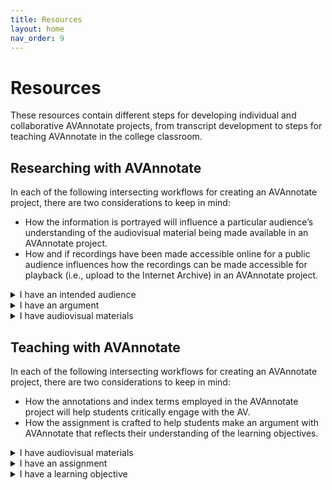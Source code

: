 ```yaml
---
title: Resources
layout: home
nav_order: 9
---
```

# Resources

These resources contain different steps for developing individual and collaborative AVAnnotate projects, from transcript development to steps for teaching AVAnnotate in the college classroom.  

## Researching with AVAnnotate
In each of the following intersecting workflows for creating an AVAnnotate project, there are two considerations to keep in mind: 
- How the information is portrayed will influence a particular audience’s understanding of the audiovisual material being made available in an AVAnnotate project.
- How and if recordings have been made accessible online for a public audience influences how the recordings can be made accessible for playback (i.e., upload to the Internet Archive) in an AVAnnotate project.
<details>
  <summary>I have an intended audience</summary>

→ Determine how your argument is best presented to your audience via annotations, index terms, and customized pages <br>
→ Determine what types of annotations and index terms support how you present your argument to your audience <br>
→ Establish what research you will need to do in order to develop your argument about the AV and present it to your audience <br>

</details>
<details>
  <summary>I have an argument</summary>

→ Determine what types of annotations and index terms support how you present your argument to your audience <br>
→ Establish what research you will need to do in order to develop your argument about the AV and present it to your audience <br>
→ Determine how your argument is best presented to your audience via annotations, index terms, and customized pages <br>

</details>
<details>
  <summary>I have audiovisual materials</summary>

→ Establish what research you will need to do in order to develop your argument about the AV and present it to your audience <br>
→ Determine how your argument is best presented to your audience via annotations, index terms, and customized pages <br>
→ Determine what types of annotations and index terms support how you present your argument to your audience

</details>

## Teaching with AVAnnotate
In each of the following intersecting workflows for creating an AVAnnotate project, there are two considerations to keep in mind: 
- How the annotations and index terms employed in the AVAnnotate project will help students critically engage with the AV.
- How the assignment is crafted to help students make an argument with AVAnnotate that reflects their understanding of the learning objectives.

<details>
  <summary>I have audiovisual materials</summary>
→ Establish what you want students to learn about making an argument about AV
→ Determine how the assignment combines annotations, index terms, and customized pages
→ Determine what types of annotations and index terms support the learning objective
  
</details>

<details>
  <summary>I have an assignment</summary>
→ Determine how the assignment combines annotations, index terms, and customized pages
→ Determine what types of annotations and index terms support the learning objective
→ Establish what you want students to learn about making an argument about AV
  
</details>

<details>
  <summary>I have a learning objective</summary>
→ Determine what types of annotations and index terms support the learning objective
→ Establish what you want students to learn about making an argument about AV
→ Determine how the assignment combines annotations, index terms, and customized pages
  
</details>
